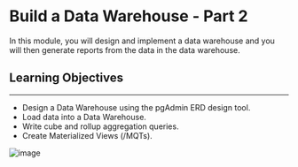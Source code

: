 
# Build a Data Warehouse - Part 2

In this module, you will design and implement a data warehouse and you will then generate reports from the data in the data warehouse.

## Learning Objectives
________________________________________
-	Design a Data Warehouse using the pgAdmin ERD design tool.
-	Load data into a Data Warehouse.
-	Write cube and rollup aggregation queries.
-	Create Materialized Views (/MQTs).


![image](https://user-images.githubusercontent.com/108534539/218347565-ebebee5e-3de3-427a-8370-cef5e44c3591.png)